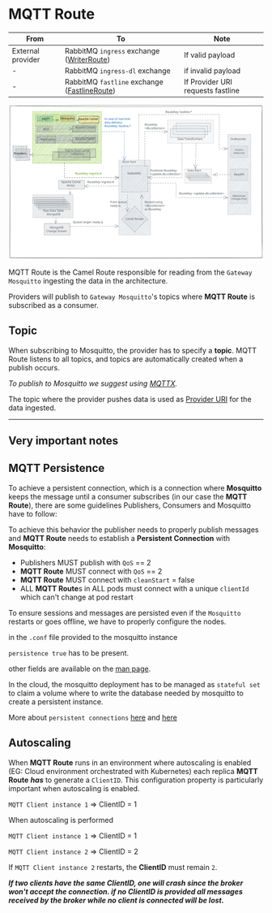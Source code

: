 # MQTT Route

| From | To | Note |
| - | - | - |
| External provider | RabbitMQ `ingress` exchange ([WriterRoute](writer-route.md)) | If valid payload |
| - | RabbitMQ `ingress-dl` exchange | if invalid payload |
| - | RabbitMQ `fastline` exchange ([FastlineRoute](fastline-route.md)) | If Provider URI requests fastline |

![mqtt-route](../assets/mqtt-route.svg)

MQTT Route is the Camel Route responsible for reading from the `Gateway Mosquitto` ingesting the data in the architecture.

Providers will publish to `Gateway Mosquitto`'s topics where **MQTT Route** is subscribed as a consumer.

## Topic

When subscribing to Mosquitto, the provider has to specify a **topic**. MQTT Route listens to all topics, and topics are automatically created when a publish occurs.

*To publish to Mosquitto we suggest using [MQTTX](https://mqttx.app/).*

The topic where the provider pushes data is used as [Provider URI](../inbound.md#provider-uri) for the data ingested.

-----

## Very important notes

## MQTT Persistence

To achieve a persistent connection, which is a connection where **Mosquitto** keeps the message until a consumer subscribes (in our case the **MQTT Route**), there are some guidelines Publishers, Consumers and Mosquitto have to follow:

To achieve this behavior the publisher needs to properly publish messages and **MQTT Route** needs to establish a **Persistent Connection** with **Mosquitto**:

- Publishers MUST publish with `QoS` == 2
- **MQTT Route** MUST connect with `QoS` == 2
- **MQTT Route** MUST connect with `cleanStart` = false
- ALL **MQTT Route**s in ALL pods must connect with a unique `clientId` which can't change at pod restart

To ensure sessions and messages are persisted even if the `Mosquitto` restarts or goes offline, we have to properly configure the nodes.

in the `.conf` file provided to the mosquitto instance

`persistence true` has to be present.

other fields are available on the [man page](https://mosquitto.org/man/mosquitto-conf-5.html).

In the cloud, the mosquitto deployment has to be managed as `stateful set` to claim a volume where to write the database needed by mosquitto to create a persistent instance.

More about `persistent connections` [here](https://www.hivemq.com/blog/mqtt-essentials-part-7-persistent-session-queuing-messages/) and [here](https://stackoverflow.com/questions/52439954/get-all-messages-after-the-client-has-re-connected-to-the-mqtt-broker)


## Autoscaling
When **MQTT Route** runs in an environment where autoscaling is enabled (EG: Cloud environment orchestrated with Kubernetes) each replica **MQTT Route** ***has*** to generate a `ClientID`.
This configuration property is particularly important when autoscaling is enabled.

`MQTT Client instance 1` => ClientID = 1

When autoscaling is performed

`MQTT Client instance 1` => ClientID = 1

`MQTT Client instance 2` => ClientID = 2

If `MQTT Client instance 2` restarts, the **ClientID** must remain `2`.

***If two clients have the same ClientID, one will crash since the broker won't accept the connection. 
if no ClientID is provided all messages received by the broker while no client is connected will be lost.***

